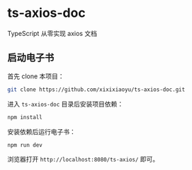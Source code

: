 # ts-axios-doc

TypeScript 从零实现 axios 文档

## 启动电子书

首先 clone 本项目：

```bash
git clone https://github.com/xixixiaoyu/ts-axios-doc.git
```

进入 `ts-axios-doc` 目录后安装项目依赖：

```bash
npm install
```

安装依赖后运行电子书：

```bash
npm run dev
```

浏览器打开 `http://localhost:8080/ts-axios/` 即可。
